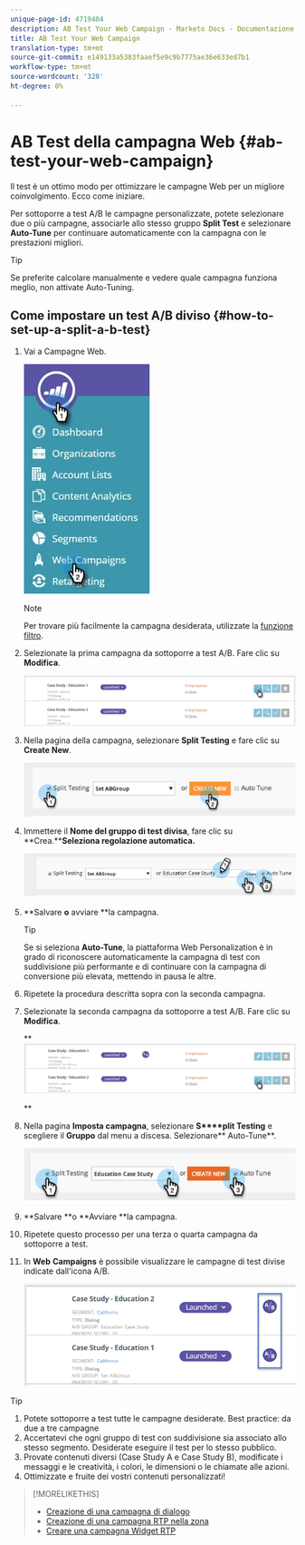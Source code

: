 ```yaml
---
unique-page-id: 4719404
description: AB Test Your Web Campaign - Marketo Docs - Documentazione prodotto
title: AB Test Your Web Campaign
translation-type: tm+mt
source-git-commit: e149133a5383faaef5e9c9b7775ae36e633ed7b1
workflow-type: tm+mt
source-wordcount: '328'
ht-degree: 0%

---
```



# AB Test della campagna Web {#ab-test-your-web-campaign}

Il test è un ottimo modo per ottimizzare le campagne Web per un migliore coinvolgimento. Ecco come iniziare.

Per sottoporre a test A/B le campagne personalizzate, potete selezionare due o più campagne, associarle allo stesso gruppo **Split Test** e selezionare **Auto-Tune** per continuare automaticamente con la campagna con le prestazioni migliori.

>[!TIP]
>
>Se preferite calcolare manualmente e vedere quale campagna funziona meglio, non attivate Auto-Tuning.

## Come impostare un test A/B diviso {#how-to-set-up-a-split-a-b-test}

1. Vai a Campagne Web.

   ![](assets/web-campaigns-hand-2.jpg)

   >[!NOTE]
   >
   >Per trovare più facilmente la campagna desiderata, utilizzate la [funzione filtro](filter-web-campaigns.md).

1. Selezionate la prima campagna da sottoporre a test A/B. Fare clic su **Modifica**.

   ![](assets/image2016-11-4-13-3a46-3a37.png)

1. Nella pagina della campagna, selezionare **Split Testing** e fare clic su **Create New**.

   ![](assets/image2014-11-26-16-3a47-3a18.png)

1. Immettere il **Nome del gruppo di test divisa**, fare clic su **Crea.****Seleziona regolazione automatica.**

   ![](assets/image2014-11-26-16-3a52-3a24.png)

1. **Salvare **o** avviare **la campagna.

   >[!TIP]
   >
   >Se si seleziona **Auto-Tune**, la piattaforma Web Personalization è in grado di riconoscere automaticamente la campagna di test con suddivisione più performante e di continuare con la campagna di conversione più elevata, mettendo in pausa le altre.

1. Ripetete la procedura descritta sopra con la seconda campagna.
1. Selezionate la seconda campagna da sottoporre a test A/B. Fare clic su **Modifica**.

   ** ![](assets/image2016-11-4-13-3a51-3a39.png)

   **

1. Nella pagina **Imposta campagna**, selezionare **S****plit Testing** e scegliere il **Gruppo** dal menu a discesa. Selezionare** Auto-Tune**.

   ![](assets/image2014-11-26-17-3a2-3a17.png)

1. **Salvare **o **Avviare **la campagna.
1. Ripetete questo processo per una terza o quarta campagna da sottoporre a test.
1. In **Web** **Campaigns** è possibile visualizzare le campagne di test divise indicate dall&#39;icona A/B.

   ![](assets/image2016-11-4-13-3a55-3a5.png)

>[!TIP]
>
>1. Potete sottoporre a test tutte le campagne desiderate. Best practice: da due a tre campagne
>1. Accertatevi che ogni gruppo di test con suddivisione sia associato allo stesso segmento. Desiderate eseguire il test per lo stesso pubblico.
>1. Provate contenuti diversi (Case Study A e Case Study B), modificate i messaggi e le creatività, i colori, le dimensioni o le chiamate alle azioni.
>1. Ottimizzate e fruite dei vostri contenuti personalizzati!

>



>[!MORELIKETHIS]
>
>* [Creazione di una campagna di dialogo](create-a-new-dialog-web-campaign.md)
>* [Creazione di una campagna RTP nella zona](create-a-new-in-zone-web-campaign.md)
>* [Creare una campagna Widget RTP](create-a-new-widget-web-campaign.md)

>



